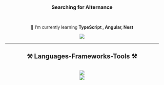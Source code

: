 <h3 align="center">Searching for Alternance</h3>
     
<br/>
    
<div align="center">

🌱 I’m currently learning **TypeScript , Angular, Nest**

 </div>
 
<div align="center"> 
  <a href="mailto:yanis.hamidi@outlook.be">
    <img src="https://img.shields.io/badge/Gmail-333333?style=for-the-badge&logo=gmail&logoColor=red" />
  </a>
</div>

 <hr/>
 
<h2 align="center">⚒️ Languages-Frameworks-Tools ⚒️</h2>
<br/>
<div align="center">
    <img src="https://skillicons.dev/icons?i=html,css,javascript,react" /><br>
    <img src="https://skillicons.dev/icons?i=nodejs,python,postman,mysql,postgresql" /><br>
</div>

<br/>
